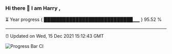 ### Hi there 👋 I am Harry , 

⏳ Year progress { ████████████████████████████▁▁ } 95.52 %

---

⏰ Updated on Wed, 15 Dec 2021 15:12:43 GMT

![Progress Bar CI](https://github.com/duykhang68/duykhang68/workflows/Progress%20Bar%20CI/badge.svg)
